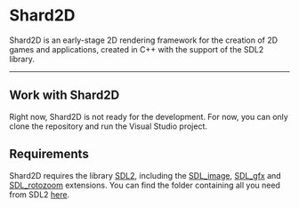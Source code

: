 # Shard2D

Shard2D is an early-stage 2D rendering framework for the creation of 2D games and applications, created in C++ with the support of the SDL2 library.

***

## Work with Shard2D

Right now, Shard2D is not ready for the development. For now, you can only clone the repository and run the Visual Studio project.

## Requirements

Shard2D requires the library [SDL2](https://www.libsdl.org/download-2.0.php), including the [SDL_image](https://www.libsdl.org/projects/SDL_image/), [SDL_gfx](https://www.ferzkopp.net/wordpress/2016/01/02/sdl_gfx-sdl2_gfx/) and [SDL_rotozoom](https://www.ferzkopp.net/Software/SDL_rotozoom/) extensions. You can find the folder containing all you need from SDL2 [here](https://drive.google.com/file/d/1LTsAmewe8OKMIsWog1njdB2fvA79n9E9/view?usp=sharing).
